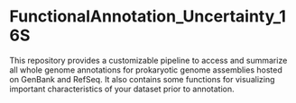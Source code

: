 # FunctionalAnnotation_Uncertainty_16S
This repository provides a customizable pipeline to access and summarize all whole genome annotations for prokaryotic genome assemblies hosted on GenBank and RefSeq. It also contains some functions for visualizing important characteristics of your dataset prior to annotation.

